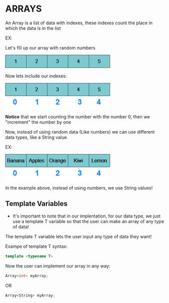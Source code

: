# ARRAYS

An Array is a list of data with indexes, these indexes count the place in which the data is in the list

EX:

Let's fill up our array with random numbers

![Diagram 1](/DiagramNotes/ArraysImages/Arrays1.drawio.png)

Now lets include our indexes:

![Diagram 2](/DiagramNotes/ArraysImages/Arrays2.drawio.png)

**Notice** that we start counting the number with the number 0, then we "increment" the number by one

Now, instead of using random data (Like numbers) we can use different data types, like a String value

EX:

![Diagram 3](/DiagramNotes/ArraysImages/Arrays3.drawio.png)

In the example above, instead of using numbers, we use String values!

## Template Variables

* It's important to note that in our implentation, for our data type, we just use a template T variable so that the user can make an array of any type of data!

The template T variable lets the user input any type of data they want!

Exampe of template T syntax:

```cpp
template <typename T>
```

Now the user can implement our array in any way:

```cpp
Array<int> myArray;
```

OR

```cpp
Array<String> myArray;
```





